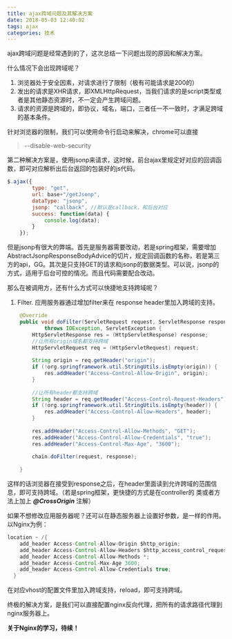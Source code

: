 ```yaml
---
title: ajax跨域问题及其解决方案
date: 2018-05-03 12:40:02
tags: ajax
categories: 技术
---
```


ajax跨域问题是经常遇到的了，这次总结一下问题出现的原因和解决方案。

什么情况下会出现跨域呢？

 1. 浏览器处于安全因素，对请求进行了限制（极有可能请求是200的）
 2. 发出的请求是XHR请求，即XMLHttpRequest，当我们请求的是script类型或者是其他静态资源时，不一定会产生跨域问题。
 3. 请求的资源是跨域的，即协议，域名，端口，三者任一不一致时，才满足跨域的基本条件。

针对浏览器的限制，我们可以使用命令行启动来解决，chrome可以直接 
> --disable-web-security

第二种解决方案是，使用jsonp来请求，这时候，前台ajax里规定好对应的回调函数，即可对应解析出后台返回的包装好的js代码。

```javascript
$.ajax({
		type: "get",
		url: base+"/getJsonp",
		dataType: "jsonp",
		jsonp: "callback", //默认是callback，和后台对应
		success: function(data) {
			console.log(data);
		}
	});
```

但是jsonp有很大的弊端。首先是服务器需要改动，若是spring框架，需要增加AbstractJsonpResponseBodyAdvice的切片，规定回调函数的名称，若是第三方的api，GG。其次是只支持GET的请求和jsonp的数据类型。可以说，jsonp的方式，适用于后台可控的情况。而且代码需要配合改动。

那么在被调用方，还有什么方式可以快捷地支持跨域呢？

 1. Filter. 应用服务器通过增加filter来在 response header里加入跨域的支持。

```java
	@Override
	public void doFilter(ServletRequest request, ServletResponse response, FilterChain chain)
			throws IOException, ServletException {
		HttpServletResponse res = (HttpServletResponse) response;
		//让所有origin域名都支持跨域
		HttpServletRequest req = (HttpServletRequest) request;
		
		String origin = req.getHeader("origin");
		if (!org.springframework.util.StringUtils.isEmpty(origin)) {
			res.addHeader("Access-Control-Allow-Origin", origin);
		}
		
		//让所有header都支持跨域
		String header = req.getHeader("Access-Control-Request-Headers");
		if (!org.springframework.util.StringUtils.isEmpty(header)) {
			res.addHeader("Access-Control-Allow-Headers", header);
		}
		
		res.addHeader("Access-Control-Allow-Methods", "GET");
		res.addHeader("Access-Control-Allow-Credentials", "true");
		res.addHeader("Access-Control-Max-Age", "3600");
		
		chain.doFilter(request, response);
		
	}
```

这样的话浏览器在接受到response之后，在header里面读到允许跨域的范围信息，即可支持跨域。（若是spring框架，更快捷的方式是在controller的 类或者方法上加上 ***@CrossOrigin*** 注解）

如果不想修改应用服务器呢？还可以在静态服务器上设置好参数，是一样的作用。以Nginx为例：

```java
location ~ /{
    add_header Access-Control-Allow-Origin $http_origin;
    add_header Access-Control-Allow-Headers $http_access_control_request_headers;
    add_header Access-Control-Allow-Methods *;
    add_header Access-Control-Max-Age 3600;
    add_header Access-Control-Allow-Credentials true;
  }
```
在对应vhost的配置文件里加入跨域支持，reload，即可支持跨域。

终极的解决方案，是我们可以直接配置nginx反向代理，把所有的请求路径代理到nginx服务器上。

**关于Nginx的学习，待续！**


